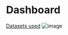 # Dashboard
<a href='https://www.kaggle.com/code/vrajm1209/exploratory-data-analysis-olympics-dataset'>Datasets used</a>
![image](https://github.com/sayidbek-bakhrom/olympic-games-analysis/assets/87595572/0f3c2263-3546-4c9a-9960-6dce0c97f0dc)
